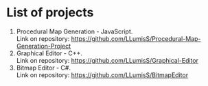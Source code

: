# List of projects
1) Procedural Map Generation - JavaScript.  
Link on repository: https://github.com/LLumisS/Procedural-Map-Generation-Project
2) Graphical Editor - C++.  
Link on repository: https://github.com/LLumisS/Graphical-Editor
3) Bitmap Editor - C#.  
Link on repository: https://github.com/LLumisS/BitmapEditor
